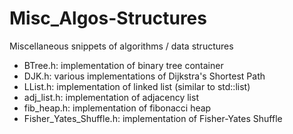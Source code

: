 # Misc_Algos-Structures
Miscellaneous snippets of algorithms / data structures

- BTree.h: implementation of binary tree container
- DJK.h: various implementations of Dijkstra's Shortest Path
- LList.h: implementation of linked list (similar to std::list)
- adj_list.h: implementation of adjacency list
- fib_heap.h: implementation of fibonacci heap
- Fisher_Yates_Shuffle.h: implementation of Fisher-Yates Shuffle
